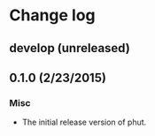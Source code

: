 # Change log

## develop (unreleased)


## 0.1.0 (2/23/2015)
### Misc
* The initial release version of phut.
